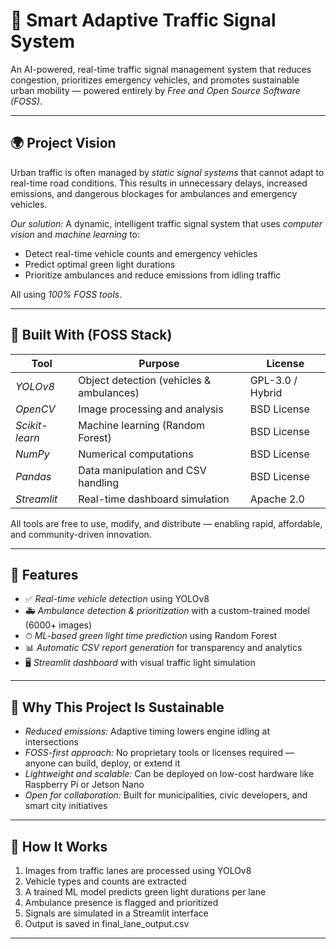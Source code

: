 # 🚦 Smart Adaptive Traffic Signal System

An AI-powered, real-time traffic signal management system that reduces congestion, prioritizes emergency vehicles, and promotes sustainable urban mobility — powered entirely by *Free and Open Source Software (FOSS)*.

---

## 🌍 Project Vision

Urban traffic is often managed by *static signal systems* that cannot adapt to real-time road conditions. This results in unnecessary delays, increased emissions, and dangerous blockages for ambulances and emergency vehicles.

*Our solution:* A dynamic, intelligent traffic signal system that uses *computer vision* and *machine learning* to:
- Detect real-time vehicle counts and emergency vehicles
- Predict optimal green light durations
- Prioritize ambulances and reduce emissions from idling traffic

All using *100% FOSS tools*.

---

## 🔧 Built With (FOSS Stack)

| Tool            | Purpose                               | License        |
|-----------------|----------------------------------------|----------------|
| *YOLOv8*      | Object detection (vehicles & ambulances) | GPL-3.0 / Hybrid |
| *OpenCV*      | Image processing and analysis          | BSD License    |
| *Scikit-learn*| Machine learning (Random Forest)       | BSD License    |
| *NumPy*       | Numerical computations                 | BSD License    |
| *Pandas*      | Data manipulation and CSV handling     | BSD License    |
| *Streamlit*   | Real-time dashboard simulation         | Apache 2.0     |

All tools are free to use, modify, and distribute — enabling rapid, affordable, and community-driven innovation.

---

## 🧠 Features

- ✅ *Real-time vehicle detection* using YOLOv8
- 🚑 *Ambulance detection & prioritization* with a custom-trained model (6000+ images)
- ⏱ *ML-based green light time prediction* using Random Forest
- 📊 *Automatic CSV report generation* for transparency and analytics
- 🖥 *Streamlit dashboard* with visual traffic light simulation

---

## 🌱 Why This Project Is Sustainable

- *Reduced emissions:* Adaptive timing lowers engine idling at intersections
- *FOSS-first approach:* No proprietary tools or licenses required — anyone can build, deploy, or extend it
- *Lightweight and scalable:* Can be deployed on low-cost hardware like Raspberry Pi or Jetson Nano
- *Open for collaboration:* Built for municipalities, civic developers, and smart city initiatives

---

## 🚀 How It Works

1. Images from traffic lanes are processed using YOLOv8
2. Vehicle types and counts are extracted
3. A trained ML model predicts green light durations per lane
4. Ambulance presence is flagged and prioritized
5. Signals are simulated in a Streamlit interface
6. Output is saved in final_lane_output.csv

---
